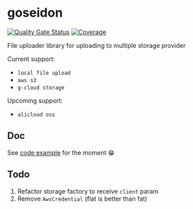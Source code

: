 # goseidon

[![Quality Gate Status](https://sonarcloud.io/api/project_badges/measure?project=go-seidon_core&metric=alert_status)](https://sonarcloud.io/summary/new_code?id=go-seidon_core)
[![Coverage](https://sonarcloud.io/api/project_badges/measure?project=go-seidon_core&metric=coverage)](https://sonarcloud.io/summary/new_code?id=go-seidon_core)

File uploader library for uploading to multiple storage provider

Current support:
- `local file upload`
- `aws s3`
- `g-cloud storage`

Upcoming support:
- `alicloud oss`

## Doc
See [code example](example/main.go) for the moment 😁

## Todo
1. Refactor storage factory to receive `client` param
2. Remove `AwsCredential` (flat is better than fat)
